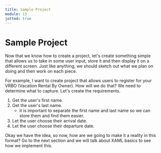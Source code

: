 ```yaml
---
title: Sample Project
module: 13
jotted: true
---
```


# Sample Project

<!--<iframe width="560" height="315" src="https://www.youtube.com/embed/hu9PQ4JYwzI" frameborder="0" allow="accelerometer; autoplay; encrypted-media; gyroscope; picture-in-picture" allowfullscreen></iframe>-->

Now that we know how to create a project, let's create something simple that allows us to take in some user input, store it and then display it on a different screen.  Just like anything, we should sketch out what we plan on doing and then work on each piece.

For example, I want to create project that allows users to register for your VRBO (Vacation Rental By Owner).  How will we do that?  We need to determine what to capture. Let's create the requirements.

1. Get the user's first name.
2. Get the user's last name.
    - it is important to separate the first name and last name so we can store them and find them easier.
3. Let the user choose their arrival date.
4. Let the user choose their departure date.

Okay we have the idea, so now, how are we going to make it a reality in this format?  Go to the next section and we will talk about XAML basics to see how we implement this.